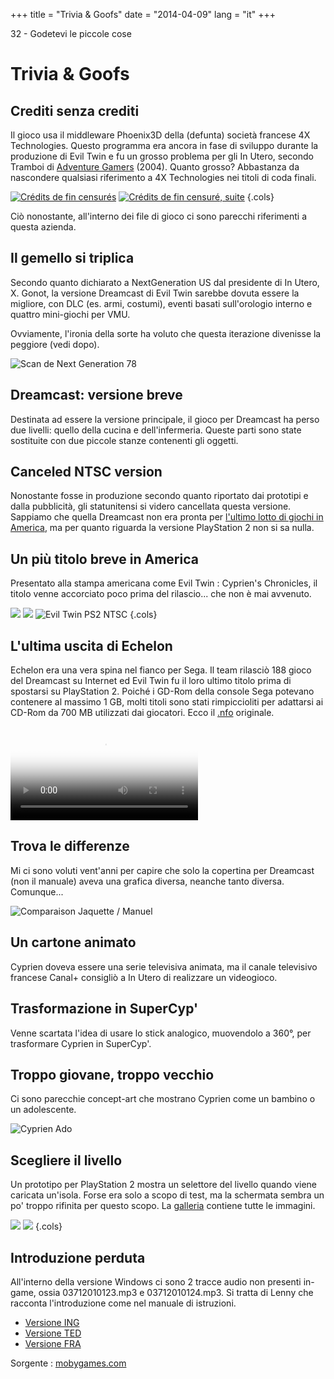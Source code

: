 +++
title = "Trivia & Goofs"
date = "2014-04-09"
lang = "it"
+++

32 - Godetevi le piccole cose

# Trivia & Goofs

## Crediti senza crediti

Il gioco usa il middleware Phoenix3D della (defunta) società francese 4X Technologies. Questo programma era ancora in fase di sviluppo durante la produzione di Evil Twin e fu un grosso problema per gli In Utero, secondo Tramboi di [Adventure Gamers](https://adventuregamers.com/archive/forums/general/5399-evil-twin.html#post_message_89327) (2004). Quanto grosso? Abbastanza da nascondere qualsiasi riferimento a 4X Technologies nei titoli di coda finali.

[![Crédits de fin censurés](/images/Evil_Twin_Credits_0001.jpg)](/images/Evil_Twin_Credits_0001.jpg)
[![Crédits de fin censuré, suite](/images/Evil_Twin_Credits_0002.jpg)](/images/Evil_Twin_Credits_0002.jpg)
{.cols}

Ciò nonostante, all'interno dei file di gioco ci sono parecchi riferimenti a questa azienda.

## Il gemello si triplica

Secondo quanto dichiarato a NextGeneration US dal presidente di In Utero, X. Gonot, la versione Dreamcast di Evil Twin sarebbe dovuta essere la migliore, con DLC (es. armi, costumi), eventi basati sull'orologio interno e quattro mini-giochi per VMU.

Ovviamente, l'ironia della sorte ha voluto che questa iterazione divenisse la peggiore (vedi dopo).

![Scan de Next Generation 78 ](/images/NextGeneration_78_Tripled.png)

## Dreamcast: versione breve

Destinata ad essere la versione principale, il gioco per Dreamcast ha perso due livelli: quello della cucina e dell'infermeria. Queste parti sono state sostituite con due piccole stanze contenenti gli oggetti.

## Canceled NTSC version

Nonostante fosse in produzione secondo quanto riportato dai prototipi e dalla pubblicità, gli statunitensi si videro cancellata questa versione. Sappiamo che quella Dreamcast non era pronta per [l'ultimo lotto di giochi in America](https://www.sega-16.com/forum/showthread.php?14670-Why-is-dreamcast-the-worst-console-ever&p=665340&viewfull=1#post665340), ma per quanto riguarda la versione PlayStation 2 non si sa nulla.

## Un più titolo breve in America

Presentato alla stampa americana come Evil Twin : Cyprien's Chronicles, il titolo venne accorciato poco prima del rilascio... che non è mai avvenuto.

![](/images/evil_twin_ubisoft_in_utero_w600.jpg)
![](/images/Evil_Twin_Poster_US_w600.jpg)
![Evil Twin PS2 NTSC](/images/Evil_Twin_PS2_NTSC.jpg)
{.cols}

## L'ultima uscita di Echelon

Echelon era una vera spina nel fianco per Sega. Il team rilasciò 188 gioco del Dreamcast su Internet ed Evil Twin fu il loro ultimo titolo prima di spostarsi su PlayStation 2. Poiché i GD-Rom della console Sega potevano contenere al massimo 1 GB, molti titoli sono stati rimpiccioliti per adattarsi ai CD-Rom da 700 MB utilizzati dai giocatori. Ecco il [.nfo](/files/e-evil.nfo.txt) originale.

 <video controls="" poster="/medias/videos/Echelon_Cracktro_Evil_Twin.png"><source src="/medias/videos/Echelon_Cracktro_Evil_Twin.mp4" type="video/mp4"> <img src="/medias/videos/Echelon_Cracktro_Evil_Twin.png"></video>

## Trova le differenze

Mi ci sono voluti vent'anni per capire che solo la copertina per Dreamcast (non il manuale) aveva una grafica diversa, neanche tanto diversa. Comunque...

![Comparaison Jaquette / Manuel](/images/Dreamcast_Illustration.jpg  "Comparaison jaquette/manuel dreamcast")

## Un cartone animato

Cyprien doveva essere una serie televisiva animata, ma il canale televisivo francese Canal+ consigliò a In Utero di realizzare un videogioco.

## Trasformazione in SuperCyp'

Venne scartata l'idea di usare lo stick analogico, muovendolo a 360°, per trasformare Cyprien in SuperCyp'.

## Troppo giovane, troppo vecchio

Ci sono parecchie concept-art che mostrano Cyprien come un bambino o un adolescente.

![Cyprien Ado](images/cyprien_age_evolution.jpg)

## Scegliere il livello

Un prototipo per PlayStation 2 mostra un selettore del livello quando viene caricata un'isola. Forse era solo a scopo di test, ma la schermata sembra un po' troppo rifinita per questo scopo. La [galleria](/medias/developpement/Levels_Selector/) contiene tutte le immagini.

![](/medias/developpement/Levels_Selector/Joeys_Island.jpg) ![](/medias/developpement/Levels_Selector/Davids_Island.jpg)
{.cols}

## Introduzione perduta

All'interno della versione Windows ci sono 2 tracce audio non presenti in-game, ossia 03712010123.mp3 e 03712010124.mp3. Si tratta di Lenny che racconta l'introduzione come nel manuale di istruzioni.

- [Versione ING](/files/lenny_bonus_en.zip)
- [Versione TED](/files/lenny_bonus_de.zip)
- [Versione FRA](/files/lenny_bonus_fr.zip)

Sorgente : [mobygames.com](https://www.mobygames.com/game/evil-twin-cypriens-chronicles/trivia)